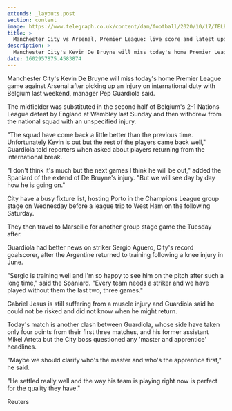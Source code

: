 ```yaml
--- 
extends: _layouts.post 
section: content 
image: https://www.telegraph.co.uk/content/dam/football/2020/10/17/TELEMMGLPICT000242187130_trans_NvBQzQNjv4BqMTHot3npgdo0TkoF-nXvdBJxxhiOr_Cs43yDDKH_biA.jpeg?impolicy=logo-overlay 
title: > 
  Manchester City vs Arsenal, Premier League: live score and latest updates 
description: > 
  Manchester City's Kevin De Bruyne will miss today's home Premier League game against Arsenal after picking up an injury on international duty with Belgium last weekend, manager Pep Guardiola said.City have a busy fixture list, hosting Porto in the Champions League group stage on Wednesday before a league trip to West Ham on the following Saturday.Guardiola had better news on striker Sergio Aguero, City's record goalscorer, after the Argentine returned to training following a knee injury in June."Maybe we should clarify who's the master and who's the apprentice first," he said."He settled really well and the way his team is playing right now is perfect for the quality they have." 
date: 1602957875.4583874 
--- 
```

Manchester City's Kevin De Bruyne will miss today's home Premier League game against Arsenal after picking up an injury on international duty with Belgium last weekend, manager Pep Guardiola said.

The midfielder was substituted in the second half of Belgium's 2-1 Nations League defeat by England at Wembley last Sunday and then withdrew from the national squad with an unspecified injury.

"The squad have come back a little better than the previous time. Unfortunately Kevin is out but the rest of the players came back well," Guardiola told reporters when asked about players returning from the international break.

"I don't think it's much but the next games I think he will be out," added the Spaniard of the extend of De Bruyne's injury. "But we will see day by day how he is going on."

City have a busy fixture list, hosting Porto in the Champions League group stage on Wednesday before a league trip to West Ham on the following Saturday.

They then travel to Marseille for another group stage game the Tuesday after.

Guardiola had better news on striker Sergio Aguero, City's record goalscorer, after the Argentine returned to training following a knee injury in June.

"Sergio is training well and I'm so happy to see him on the pitch after such a long time," said the Spaniard. "Every team needs a striker and we have played without them the last two, three games."

Gabriel Jesus is still suffering from a muscle injury and Guardiola said he could not be risked and did not know when he might return.

Today's match is another clash between Guardiola, whose side have taken only four points from their first three matches, and his former assistant Mikel Arteta but the City boss questioned any 'master and apprentice' headlines.

"Maybe we should clarify who's the master and who's the apprentice first," he said.

"He settled really well and the way his team is playing right now is perfect for the quality they have."

Reuters